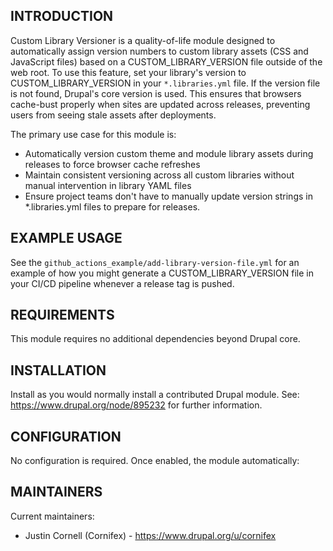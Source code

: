 ## INTRODUCTION

Custom Library Versioner is a quality-of-life module designed to automatically
assign version numbers to custom library assets (CSS and JavaScript files)
based on a CUSTOM_LIBRARY_VERSION file outside of the web root. To use this
feature, set your library's version to CUSTOM_LIBRARY_VERSION in your 
`*.libraries.yml` file. If the version file is not found, Drupal's core version
is used. This ensures that browsers cache-bust properly when sites are updated
across releases, preventing users from seeing stale assets after deployments.

The primary use case for this module is:

- Automatically version custom theme and module library assets during releases
  to force browser cache refreshes
- Maintain consistent versioning across all custom libraries without manual
  intervention in library YAML files
- Ensure project teams don't have to manually update version strings in
  *.libraries.yml files to prepare for releases.

## EXAMPLE USAGE

See the `github_actions_example/add-library-version-file.yml` for an example of
how you might generate a CUSTOM_LIBRARY_VERSION file in your CI/CD pipeline
whenever a release tag is pushed.

## REQUIREMENTS

This module requires no additional dependencies beyond Drupal core.

## INSTALLATION

Install as you would normally install a contributed Drupal module.
See: https://www.drupal.org/node/895232 for further information.

## CONFIGURATION

No configuration is required. Once enabled, the module automatically:

## MAINTAINERS

Current maintainers:

- Justin Cornell (Cornifex) - https://www.drupal.org/u/cornifex
